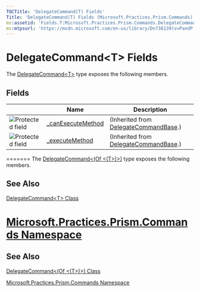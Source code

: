 ```yaml
---
TOCTitle: 'DelegateCommand(T) Fields'
Title: 'DelegateCommand(T) Fields (Microsoft.Practices.Prism.Commands)'
ms:assetid: 'Fields.T:Microsoft.Practices.Prism.Commands.DelegateCommand\`1'
ms:mtpsurl: 'https://msdn.microsoft.com/en-us/library/Dn736139(v=PandP.50)'
---
```


# DelegateCommand&lt;T&gt; Fields

The [DelegateCommand&lt;T&gt;](https://msdn.microsoft.com/en-us/library/gg431410(v=pandp.50)) type exposes the following members.


## Fields

|| Name | Description |
|---|---|---|
|![](https://msdn.microsoft.com/en-us/Dn736139.protfield(en-us,PandP.50).gif "Protected field") | [\_canExecuteMethod](https://msdn.microsoft.com/en-us/library/microsoft.practices.prism.commands.delegatecommandbase._canexecutemethod(v=pandp.50))|(Inherited from [DelegateCommandBase](https://msdn.microsoft.com/en-us/library/microsoft.practices.prism.commands.delegatecommandbase(v=pandp.50)).)|
|![](https://msdn.microsoft.com/en-us/Dn736139.protfield(en-us,PandP.50).gif "Protected field")| [\_executeMethod](https://msdn.microsoft.com/en-us/library/microsoft.practices.prism.commands.delegatecommandbase._executemethod(v=pandp.50))|(Inherited from [DelegateCommandBase](https://msdn.microsoft.com/en-us/library/microsoft.practices.prism.commands.delegatecommandbase(v=pandp.50)).)|
=======
The [DelegateCommand&lt;(Of &lt;(T&gt;)&gt;)](https://msdn.microsoft.com/library/microsoft.practices.prism.commands.delegatecommand%601) type exposes the following members.


## See Also

[DelegateCommand&lt;T&gt; Class](https://msdn.microsoft.com/en-us/library/gg431410(v=pandp.50))


[Microsoft.Practices.Prism.Commands Namespace](https://msdn.microsoft.com/en-us/library/microsoft.practices.prism.commands(v=pandp.50))
=======
See Also
--------


[DelegateCommand&lt;(Of &lt;(T&gt;)&gt;) Class](https://msdn.microsoft.com/library/microsoft.practices.prism.commands.delegatecommand%601)

[Microsoft.Practices.Prism.Commands Namespace](https://msdn.microsoft.com/library/microsoft.practices.prism.commands)

